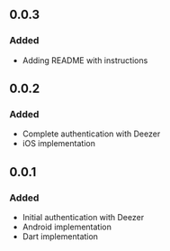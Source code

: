 ## 0.0.3
### Added
- Adding README with instructions

## 0.0.2
### Added
- Complete authentication with Deezer
- iOS implementation

## 0.0.1
### Added
- Initial authentication with Deezer
- Android implementation
- Dart implementation
